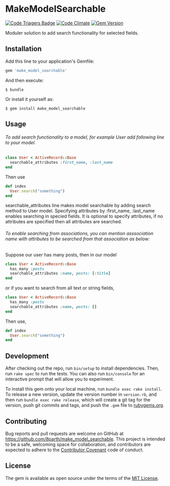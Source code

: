 # MakeModelSearchable 
[![Code Triagers Badge](https://www.codetriage.com/8parth/make_model_searchable/badges/users.svg)](https://www.codetriage.com/8parth/make_model_searchable)  [![Code Climate](https://codeclimate.com/github/8parth/make_model_searchable/badges/gpa.svg)](https://codeclimate.com/github/8parth/make_model_searchable)   [![Gem Version](https://badge.fury.io/rb/make_model_searchable.svg)](https://badge.fury.io/rb/make_model_searchable)

Moduler solution to add search functionality for selected fields.

## Installation

Add this line to your application's Gemfile:

```ruby
gem 'make_model_searchable'
```

And then execute:

    $ bundle

Or install it yourself as:

    $ gem install make_model_searchable

## Usage

###### To add search functionality to a model, for example User add following line to your model.

```ruby
class User < ActiveRecord::Base
  searchable_attributes :first_name, :last_name
end
```
Then use 
```ruby
def index
  User.search("something")
end
```

searchable_attributes line makes model searchable by adding search method to User model. 
Specifying attributes by :first_name, :last_name enables searching in specied fields. It is optional to specify attributes, if no attributes are specified then all attributes are searched.


###### To enable searching from associations, you can mention asssociation name with attributes to be searched from that association as below: 

Suppose our user has many posts, then in our model

```ruby
class User < ActiveRecord::Base
  has_many :posts
  searchable_attributes :name, posts: [:title]
end
```

or if you want to search from all text or string fields,

```ruby
class User < ActiveRecord::Base
  has_many :posts
  searchable_attributes :name, posts: []
end
```


Then use,
```ruby
def index
  User.search("something")
end
```

## Development

After checking out the repo, run `bin/setup` to install dependencies. Then, run `rake spec` to run the tests. You can also run `bin/console` for an interactive prompt that will allow you to experiment.

To install this gem onto your local machine, run `bundle exec rake install`. To release a new version, update the version number in `version.rb`, and then run `bundle exec rake release`, which will create a git tag for the version, push git commits and tags, and push the `.gem` file to [rubygems.org](https://rubygems.org).

## Contributing

Bug reports and pull requests are welcome on GitHub at https://github.com/8parth/make_model_searchable. This project is intended to be a safe, welcoming space for collaboration, and contributors are expected to adhere to the [Contributor Covenant](http://contributor-covenant.org) code of conduct.


## License

The gem is available as open source under the terms of the [MIT License](http://opensource.org/licenses/MIT).
